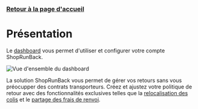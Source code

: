 ### [Retour à la page d'accueil](./)

# Présentation

Le [dashboard](https://dashboard.shoprunback.com) vous permet d'utiliser et configurer votre compte ShopRunBack.

![Vue d'ensemble du dashboard](images/dashboard/overview.png)

La solution ShopRunBack vous permet de gérer vos retours sans vous préocupper des contrats transporteurs. Créez et ajustez votre politique de retour avec des fonctionnalités exclusives telles que la [relocalisation des colis](#relocalisation) et le [partage des frais de renvoi](#sponsoring).